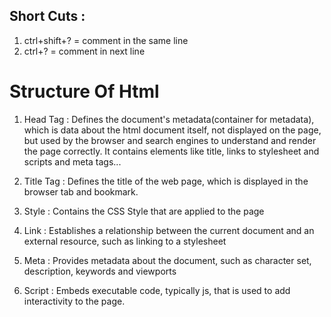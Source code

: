 ## Short Cuts :  
1. ctrl+shift+? = comment in the same line
2. ctrl+? = comment in next line

# Structure Of Html
1. Head Tag : Defines the document's metadata(container for metadata), which is data about the html document itself, not displayed on the page, but used by the browser and search engines to understand and render the page correctly. It contains elements like title, links to stylesheet and scripts and meta tags...

2. Title Tag : Defines the title of the web page, which is displayed in the browser tab and bookmark.

3. Style : Contains the CSS Style that are applied to the page

4. Link : Establishes a relationship between the current document and an external resource, such as linking to a stylesheet

5. Meta : Provides metadata about the document, such as character set, description, keywords and viewports

6. Script : Embeds executable code, typically js, that is used to add interactivity to the page.
